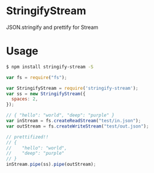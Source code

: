 StringifyStream
===================

JSON.stringify and prettify for Stream

Usage
==================

```sh
$ npm install stringify-stream -S
```

```javascript
var fs = require("fs");

var StringifyStream = require('stringify-stream');
var ss = new StringifyStream({
  spaces: 2,
});

// { "hello": "world", "deep": "purple" }
var inStream = fs.createReadStream("test/in.json");
var outStream = fs.createWriteStream("test/out.json");

// prettifized!!
// { 
//    "hello": "world", 
//    "deep": "purple" 
// }
inStream.pipe(ss).pipe(outStream);

```
